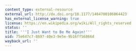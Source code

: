 ```yaml
---
content_type: external-resource
external_url: http://dx.doi.org/10.1177/1464700106064423
has_external_license_warning: true
license: https://en.wikipedia.org/wiki/All_rights_reserved
status: ''
title: '''I Just Want to Be Me Again!'''
uid: 75e647c7-8697-40e3-9e5e-9b16ff56866d
wayback_url: ''
---
```

